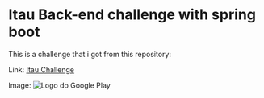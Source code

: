 # Itau Back-end challenge with spring boot

This is a challenge that i got from this repository:

Link: [Itau Challenge](https://github.com/feltex/desafio-itau-backend)

Image: ![Logo do Google Play](https://play-lh.googleusercontent.com/gRcutACE4XkEHmxcbUdOehxpTbp_LjmwJ6qIEbqfD34oh9feTNhTnlDgf97HEZ9eGKY=w240-h480)
